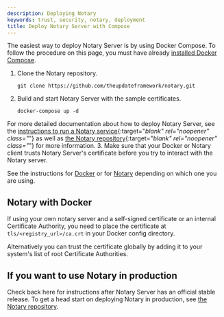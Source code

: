```yaml
---
description: Deploying Notary
keywords: trust, security, notary, deployment
title: Deploy Notary Server with Compose
---
```


The easiest way to deploy Notary Server is by using Docker Compose. To follow the procedure on this page, you must have already [installed Docker Compose](../../../compose/install/index.md).

1. Clone the Notary repository.

       git clone https://github.com/theupdateframework/notary.git

2. Build and start Notary Server with the sample certificates.

       docker-compose up -d


  For more detailed documentation about how to deploy Notary Server, see the [instructions to run a Notary service](https://github.com/theupdateframework/notary/blob/master/docs/running_a_service.md){:target="_blank" rel="noopener" class="_"} as well as [the Notary repository](https://github.com/theupdateframework/notary){:target="_blank" rel="noopener" class="_"} for more information.
3. Make sure that your Docker or Notary client trusts Notary Server's certificate before you try to interact with the Notary server.

See the instructions for [Docker](#notary-with-docker) or
for [Notary](https://github.com/docker/notary#using-notary) depending on which one you are using.

## Notary with Docker

If using your own notary server and a self-signed certificate or an internal
Certificate Authority, you need to place the certificate at
`tls/<registry_url>/ca.crt` in your Docker config directory.

Alternatively you can trust the certificate globally by adding it to your system's
list of root Certificate Authorities.

## If you want to use Notary in production

Check back here for instructions after Notary Server has an official
stable release. To get a head start on deploying Notary in production, see
[the Notary repository](https://github.com/theupdateframework/notary).
